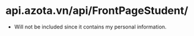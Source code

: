 # api.azota.vn/api/FrontPageStudent/
- Will not be included since it contains my personal information.
